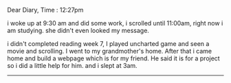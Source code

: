 Dear Diary,
Time : 12:27pm

i woke up at 9:30 am and did some work, i scrolled until 11:00am, right now i am studying. she didn't even looked my message. 

i didn't completed reading week 7, I played uncharted game and seen a movie and scrolling. I went to my grandmother's home. After that i came home and build a webpage which is for my friend. He said it is for a project so i did a little help for him. and i slept at 3am.

---
